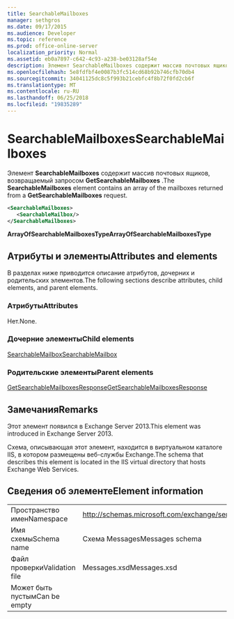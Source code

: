 ```yaml
---
title: SearchableMailboxes
manager: sethgros
ms.date: 09/17/2015
ms.audience: Developer
ms.topic: reference
ms.prod: office-online-server
localization_priority: Normal
ms.assetid: eb0a7897-c642-4c93-a238-be03128af54e
description: Элемент SearchableMailboxes содержит массив почтовых ящиков, возвращаемый запросом GetSearchableMailboxes.
ms.openlocfilehash: 5e8fdfbf4e0087b3fc514cd68b92b746cfb70db4
ms.sourcegitcommit: 34041125dc8c5f993b21cebfc4f8b72f0fd2cb6f
ms.translationtype: MT
ms.contentlocale: ru-RU
ms.lasthandoff: 06/25/2018
ms.locfileid: "19835289"
---
```

# <a name="searchablemailboxes"></a><span data-ttu-id="67b25-103">SearchableMailboxes</span><span class="sxs-lookup"><span data-stu-id="67b25-103">SearchableMailboxes</span></span>

<span data-ttu-id="67b25-104">Элемент **SearchableMailboxes** содержит массив почтовых ящиков, возвращаемый запросом **GetSearchableMailboxes** .</span><span class="sxs-lookup"><span data-stu-id="67b25-104">The **SearchableMailboxes** element contains an array of the mailboxes returned from a **GetSearchableMailboxes** request.</span></span> 
  
```XML
<SearchableMailboxes>
   <SearchableMailbox/>
</SearchableMailboxes>
```

 <span data-ttu-id="67b25-105">**ArrayOfSearchableMailboxesType**</span><span class="sxs-lookup"><span data-stu-id="67b25-105">**ArrayOfSearchableMailboxesType**</span></span>
## <a name="attributes-and-elements"></a><span data-ttu-id="67b25-106">Атрибуты и элементы</span><span class="sxs-lookup"><span data-stu-id="67b25-106">Attributes and elements</span></span>

<span data-ttu-id="67b25-107">В разделах ниже приводится описание атрибутов, дочерних и родительских элементов.</span><span class="sxs-lookup"><span data-stu-id="67b25-107">The following sections describe attributes, child elements, and parent elements.</span></span>
  
### <a name="attributes"></a><span data-ttu-id="67b25-108">Атрибуты</span><span class="sxs-lookup"><span data-stu-id="67b25-108">Attributes</span></span>

<span data-ttu-id="67b25-109">Нет.</span><span class="sxs-lookup"><span data-stu-id="67b25-109">None.</span></span>
  
### <a name="child-elements"></a><span data-ttu-id="67b25-110">Дочерние элементы</span><span class="sxs-lookup"><span data-stu-id="67b25-110">Child elements</span></span>

[<span data-ttu-id="67b25-111">SearchableMailbox</span><span class="sxs-lookup"><span data-stu-id="67b25-111">SearchableMailbox</span></span>](searchablemailbox.md)
  
### <a name="parent-elements"></a><span data-ttu-id="67b25-112">Родительские элементы</span><span class="sxs-lookup"><span data-stu-id="67b25-112">Parent elements</span></span>

[<span data-ttu-id="67b25-113">GetSearchableMailboxesResponse</span><span class="sxs-lookup"><span data-stu-id="67b25-113">GetSearchableMailboxesResponse</span></span>](getsearchablemailboxesresponse.md)
  
## <a name="remarks"></a><span data-ttu-id="67b25-114">Замечания</span><span class="sxs-lookup"><span data-stu-id="67b25-114">Remarks</span></span>

<span data-ttu-id="67b25-115">Этот элемент появился в Exchange Server 2013.</span><span class="sxs-lookup"><span data-stu-id="67b25-115">This element was introduced in Exchange Server 2013.</span></span>
  
<span data-ttu-id="67b25-116">Схема, описывающая этот элемент, находится в виртуальном каталоге IIS, в котором размещены веб-службы Exchange.</span><span class="sxs-lookup"><span data-stu-id="67b25-116">The schema that describes this element is located in the IIS virtual directory that hosts Exchange Web Services.</span></span>
  
## <a name="element-information"></a><span data-ttu-id="67b25-117">Сведения об элементе</span><span class="sxs-lookup"><span data-stu-id="67b25-117">Element information</span></span>

|||
|:-----|:-----|
|<span data-ttu-id="67b25-118">Пространство имен</span><span class="sxs-lookup"><span data-stu-id="67b25-118">Namespace</span></span>  <br/> |http://schemas.microsoft.com/exchange/services/2006/messages  <br/> |
|<span data-ttu-id="67b25-119">Имя схемы</span><span class="sxs-lookup"><span data-stu-id="67b25-119">Schema name</span></span>  <br/> |<span data-ttu-id="67b25-120">Схема Messages</span><span class="sxs-lookup"><span data-stu-id="67b25-120">Messages schema</span></span>  <br/> |
|<span data-ttu-id="67b25-121">Файл проверки</span><span class="sxs-lookup"><span data-stu-id="67b25-121">Validation file</span></span>  <br/> |<span data-ttu-id="67b25-122">Messages.xsd</span><span class="sxs-lookup"><span data-stu-id="67b25-122">Messages.xsd</span></span>  <br/> |
|<span data-ttu-id="67b25-123">Может быть пустым</span><span class="sxs-lookup"><span data-stu-id="67b25-123">Can be empty</span></span>  <br/> ||
   

